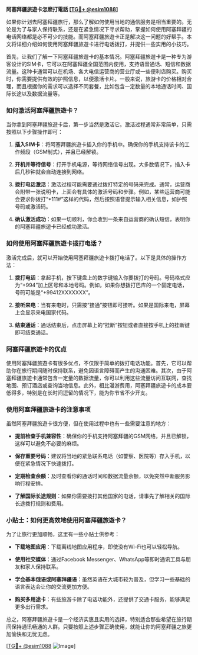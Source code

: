 **阿塞拜疆旅遊卡怎麽打電話 [[TG💪+ @esim1088](https://t.me/s/esim1088)]**

如果你计划去阿塞拜疆旅行，那么了解如何使用当地的通信服务是相当重要的。无论是为了与家人保持联系，还是在紧急情况下寻求帮助，掌握如何使用阿塞拜疆的电话网络都是必不可少的技能。而阿塞拜疆旅遊卡正是解决这一问题的好帮手。本文将详细介绍如何使用阿塞拜疆旅遊卡进行电话拨打，并提供一些实用的小技巧。

首先，让我们了解一下阿塞拜疆旅遊卡的基本情况。阿塞拜疆旅遊卡是一种专为游客设计的SIM卡，它可以在阿塞拜疆全国范围内使用，支持语音通话、短信和数据流量。这种卡通常可以在机场、各大电信运营商的营业厅或一些便利店购买。购买时，你需要提供有效的护照信息，以便激活卡片。一般来说，旅游卡的价格相对合理，而且根据你的需求可以选择不同套餐，比如包含一定数量的本地通话时间、国际长途以及数据流量等。

### **如何激活阿塞拜疆旅遊卡？**

当你拿到阿塞拜疆旅遊卡后，第一步当然是激活它。激活过程通常非常简单，只需按照以下步骤操作即可：

1. **插入SIM卡**：将阿塞拜疆旅遊卡插入你的手机中。确保你的手机支持该卡的工作频段（GSM制式），并且已经解锁。
   
2. **开机并等待信号**：打开手机电源，等待网络信号出现。大多数情况下，插入卡后几秒钟就会自动连接到网络。

3. **拨打电话激活**：激活过程可能需要通过拨打特定的号码来完成。通常，运营商会附带一张说明卡，上面会有具体的激活号码和步骤。例如，某些运营商可能会要求你拨打“*111#”这样的代码，然后按照语音提示输入相关信息，如护照号码或激活码。

4. **确认激活成功**：如果一切顺利，你会收到一条来自运营商的确认短信，表明你的阿塞拜疆旅遊卡已经成功激活。

### **如何使用阿塞拜疆旅遊卡拨打电话？**

激活完成后，就可以开始使用阿塞拜疆旅遊卡拨打电话了。以下是具体的操作方法：

1. **拨打电话**：拿起手机，按下键盘上的数字键输入你要拨打的号码。号码格式应为“+994”加上区号和本地号码。例如，如果你想拨打巴库的一个固定电话，号码可能是“+99412XXXXXXX”。

2. **接听来电**：当有来电时，只需按“接通”按钮即可接听。如果是国际来电，屏幕上会显示来电国家代码。

3. **结束通话**：通话结束后，点击屏幕上的“挂断”按钮或者直接按手机上的挂断键即可结束通话。

### **阿塞拜疆旅遊卡的优点**

使用阿塞拜疆旅遊卡有很多优点，不仅限于简单的拨打电话功能。首先，它可以帮助你在旅行期间随时保持联系，避免因语言障碍而产生的沟通困难。其次，由于阿塞拜疆旅遊卡通常包含一定量的数据流量，你可以利用这些流量访问互联网，查找地图、预订酒店或查询当地信息。此外，相比漫游费用，阿塞拜疆旅遊卡的成本要低得多，特别是在长时间逗留的情况下，能为你节省不少开支。

### **使用阿塞拜疆旅遊卡的注意事项**

虽然阿塞拜疆旅遊卡很方便，但在使用过程中也有一些需要注意的地方：

- **提前检查手机兼容性**：确保你的手机支持阿塞拜疆的GSM网络，并且已解锁，这样可以避免不必要的麻烦。
  
- **保存重要号码**：建议将当地的紧急联系电话（如警察、医院等）存入手机，以便在紧急情况下快速拨打。

- **定期检查余额**：及时查看你的通话时间和数据流量余额，以免突然中断服务影响行程安排。

- **了解国际长途规则**：如果你需要拨打其他国家的电话，请事先了解相关的国际长途拨打规则和费用。

### **小贴士：如何更高效地使用阿塞拜疆旅遊卡？**

为了让旅行更加顺畅，这里有一些小贴士供参考：

- **下载地图应用**：下载离线地图应用程序，即使没有Wi-Fi也可以轻松导航。

- **使用社交媒体**：通过Facebook Messenger、WhatsApp等即时通讯工具与朋友和家人保持联系。

- **学会基本俄语或阿塞拜疆语**：虽然英语在大城市较为普及，但学习一些基础的语言表达会让你的交流更加方便。

- **购买多用途卡**：有些旅游卡除了电话功能外，还提供了交通卡服务，能够满足更多出行需求。

总之，阿塞拜疆旅遊卡是一个经济实惠且实用的选择，特别适合那些希望在旅行期间保持通讯畅通的人群。只要按照上述步骤正确使用，就能让你的阿塞拜疆之旅更加愉快和无忧无虑。

[[TG💪+ @esim1088](https://t.me/s/esim1088) ![Image](https://i.postimg.cc/4NQfJmqS/Snipaste-2025-05-13-00-14-12.png)]
